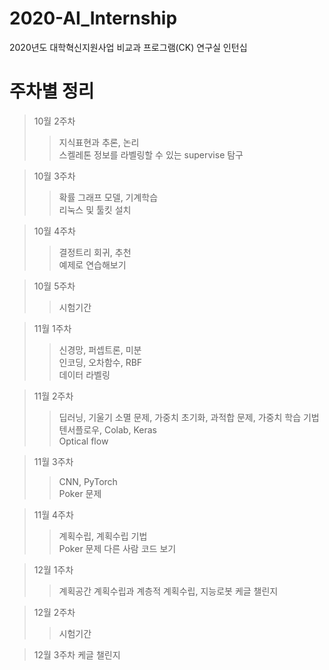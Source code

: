 # 2020-AI_Internship
2020년도 대학혁신지원사업 비교과 프로그램(CK) 연구실 인턴십

# 주차별 정리
>10월 2주차  
>>지식표현과 추론, 논리 \
>>스켈레톤 정보를 라벨링할 수 있는 supervise 탐구  

>10월 3주차 
>>확률 그래프 모델, 기계학습 \
>>리눅스 및 툴킷 설치

>10월 4주차
>>결정트리 회귀, 추천 \
>>예제로 연습해보기

>10월 5주차  
>>시험기간 

>11월 1주차  
>>신경망, 퍼셉트론, 미분 \
>>인코딩, 오차함수, RBF \
>>데이터 라벨링 

>11월 2주차
>>딥러닝, 기울기 소멸 문제, 가중치 초기화, 과적합 문제, 가중치 학습 기법 \
>>텐서플로우, Colab, Keras \
>>Optical flow

>11월 3주차
>>CNN, PyTorch  
>>Poker 문제

>11월 4주차
>>계획수립, 계획수립 기법  
>>Poker 문제 다른 사람 코드 보기

>12월 1주차
>>계획공간 계획수립과 계층적 계획수립, 지능로봇
>>케글 챌린지

>12월 2주차
>>시험기간

>12월 3주차
>케글 챌린지
